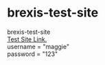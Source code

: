 # brexis-test-site
brexis-test-site
<br>
<a href="https://test-site.brexis.net/" target="_blank">Test Site Link.</a>
<br>
username = "maggie"
<br>
password = "123"